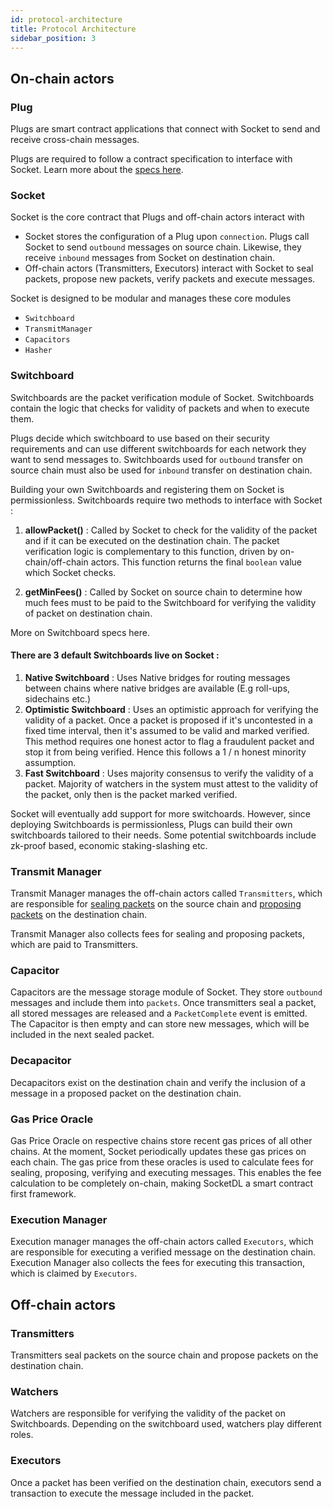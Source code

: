```yaml
---
id: protocol-architecture
title: Protocol Architecture
sidebar_position: 3
---
```


<!-- PAGE STATUS : MOSTLY DONE. NEEDS FEW CHANGES BEFORE REVIEW -->

## On-chain actors 


### Plug 
Plugs are smart contract applications that connect with Socket to send and receive cross-chain messages.

Plugs are required to follow a contract specification to interface with Socket. Learn more about the [specs here](../Getting-Started/introducing-plugs).


### Socket 

Socket is the core contract that Plugs and off-chain actors interact with
- Socket stores the configuration of a Plug upon `connection`. Plugs call Socket to send `outbound` messages on source chain. Likewise, they receive `inbound` messages from Socket on destination chain.
- Off-chain actors (Transmitters, Executors) interact with Socket to seal packets, propose new packets, verify packets and execute messages.

Socket is designed to be modular and manages these core modules
- `Switchboard`
- `TransmitManager`
- `Capacitors`
- `Hasher`


### Switchboard 

Switchboards are the packet verification module of Socket. Switchboards contain the logic that checks for validity of packets and when to execute them.

Plugs decide which switchboard to use based on their security requirements and can use different switchboards for each network they want to send messages to. Switchboards used for `outbound` transfer on source chain must also be used for `inbound` transfer on destination chain.

Building your own Switchboards and registering them on Socket is permissionless. Switchboards require two methods to interface with Socket : 
1. **allowPacket()** : Called by Socket to check for the validity of the packet and if it can be executed on the destination chain. The packet verification logic is complementary to this function, driven by on-chain/off-chain actors. This function returns the final `boolean` value which Socket checks.

2. **getMinFees()** : Called by Socket on source chain to determine how much fees must to be paid to the Switchboard for verifying the validity of packet on destination chain.

<!-- WIP : This must follow ISwitchboard. Also need to add rest of functions here -->
More on Switchboard specs here.

#### There are 3 default Switchboards live on Socket :
1. **Native Switchboard** : Uses Native bridges for routing messages between chains where native bridges are available (E.g roll-ups, sidechains etc.)
2. **Optimistic Switchboard** : Uses an optimistic approach for verifying the validity of a packet. Once a packet is proposed if it's uncontested in a fixed time interval, then it's assumed to be valid and marked verified. This method requires one honest actor to flag a fraudulent packet and stop it from being verified. Hence this follows a 1 / n honest minority assumption.
3. **Fast Switchboard** : Uses majority consensus to verify the validity of a packet. Majority of watchers in the system must attest to the validity of the packet, only then is the packet marked verified.

Socket will eventually add support for more switchoards. However, since deploying Switchboards is permissionless, Plugs can build their own switchboards tailored to their needs. Some potential switchboards include zk-proof based, economic staking-slashing etc.

### Transmit Manager 
<!-- WIP : See if there's a better way to explain what sealing and proposing packets is -->
Transmit Manager manages the off-chain actors called `Transmitters`, which are responsible for [sealing packets](./lifecycle#sending-a-message) on the source chain and [proposing packets](./lifecycle#receiving-a-message) on the destination chain.

Transmit Manager also collects fees for sealing and proposing packets, which are paid to Transmitters.


### Capacitor 
Capacitors are the message storage module of Socket. They store `outbound` messages and include them into `packets`. Once transmitters seal a packet, all stored messages are released and a `PacketComplete` event is emitted. The Capacitor is then empty and can store new messages, which will be included in the next sealed packet.

### Decapacitor 
Decapacitors exist on the destination chain and verify the inclusion of a message in a proposed packet on the destination chain.

### Gas Price Oracle 
Gas Price Oracle on respective chains store recent gas prices of all other chains. At the moment, Socket periodically updates these gas prices on each chain. The gas price from these oracles is used to calculate fees for sealing, proposing, verifying and executing messages. This enables the fee calculation to be completely on-chain, making SocketDL a smart contract first framework.

### Execution Manager 
Execution manager manages the off-chain actors called `Executors`, which are responsible for executing a verified message on the destination chain. Execution Manager also collects the fees for executing this transaction, which is claimed by `Executors`.

<!-- WIP : Do we need to explained Hasher? -->

## Off-chain actors 

### Transmitters 
Transmitters seal packets on the source chain and propose packets on the destination chain.


### Watchers 
Watchers are responsible for verifying the validity of the packet on Switchboards. Depending on the switchboard used, watchers play different roles.


### Executors 
Once a packet has been verified on the destination chain, executors send a transaction to execute the message included in the packet.

